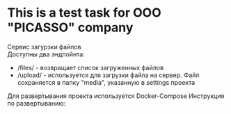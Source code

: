 # This is a test task for OOO "PICASSO" company

Сервис загурзки файлов  
Доступны два эндпойнта:
 - /files/ - возвращает список загруженных файлов
 - /upload/ - используется для загрузки файла на сервер. Файл сохраняется в папку "media", указанную в settings проекта  

Для развертывания проекта используется Docker-Compose
Инструкция по развертыванию:
